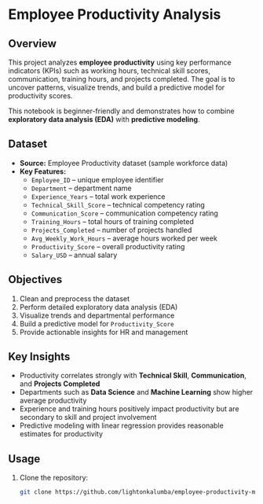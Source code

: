 # Employee Productivity Analysis

## Overview
This project analyzes **employee productivity** using key performance indicators (KPIs) such as working hours, technical skill scores, communication, training hours, and projects completed. The goal is to uncover patterns, visualize trends, and build a predictive model for productivity scores.  

This notebook is beginner-friendly and demonstrates how to combine **exploratory data analysis (EDA)** with **predictive modeling**.

## Dataset
- **Source:** Employee Productivity dataset (sample workforce data)
- **Key Features:**
  - `Employee_ID` – unique employee identifier
  - `Department` – department name
  - `Experience_Years` – total work experience
  - `Technical_Skill_Score` – technical competency rating
  - `Communication_Score` – communication competency rating
  - `Training_Hours` – total hours of training completed
  - `Projects_Completed` – number of projects handled
  - `Avg_Weekly_Work_Hours` – average hours worked per week
  - `Productivity_Score` – overall productivity rating
  - `Salary_USD` – annual salary

## Objectives
1. Clean and preprocess the dataset
2. Perform detailed exploratory data analysis (EDA)
3. Visualize trends and departmental performance
4. Build a predictive model for `Productivity_Score`
5. Provide actionable insights for HR and management

## Key Insights
- Productivity correlates strongly with **Technical Skill**, **Communication**, and **Projects Completed**
- Departments such as **Data Science** and **Machine Learning** show higher average productivity
- Experience and training hours positively impact productivity but are secondary to skill and project involvement
- Predictive modeling with linear regression provides reasonable estimates for productivity

## Usage
1. Clone the repository:
   ```bash
   git clone https://github.com/lightonkalumba/employee-productivity-ml
